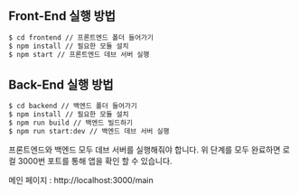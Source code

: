 ## Front-End 실행 방법

```bash
$ cd frontend // 프론트엔드 폴더 들어가기
$ npm install // 필요한 모듈 설치
$ npm start // 프론트엔드 데브 서버 실행
```

## Back-End 실행 방법

```bash
$ cd backend // 백엔드 폴더 들어가기
$ npm install // 필요한 모듈 설치
$ npm run build // 백엔드 빌드하기
$ npm run start:dev // 백엔드 데브 서버 실행
```





프론트엔드와 백엔드 모두 데브 서버를 실행해줘야 합니다.
위 단계를 모두 완료하면 로컬 3000번 포트를 통해 앱을 확인 할 수 있습니다.

메인 페이지 : http://localhost:3000/main
